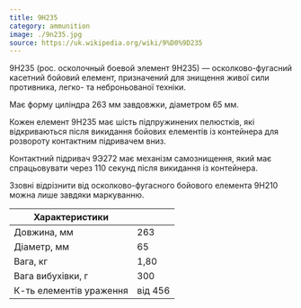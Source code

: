 ```yaml
---
title: 9Н235
category: ammunition
image: ./9n235.jpg
source: https://uk.wikipedia.org/wiki/9%D0%9D235
---
```


9Н235 (рос. осколочный боевой элемент 9Н235) — осколково-фугасний касетний бойовий елемент, призначений для знищення живої сили противника, легко- та неброньованої техніки.

Має форму циліндра 263 мм завдовжки, діаметром 65 мм.

Кожен елемент 9Н235 має шість підпружинених пелюстків, які відкриваються після викидання бойових елементів із контейнера для розвороту контактним підривачем вниз.

Контактний підривач 9Э272 має механізм самознищення, який має спрацьовувати через 110 секунд після викидання із контейнера.

Ззовні відрізнити від осколково-фугасного бойового елемента 9Н210 можна лише завдяки маркуванню.

| Характеристики          |                  |
| ----------------------- | ---------------- |
| Довжина, мм             | 263              |
| Діаметр, мм             | 65               |
| Вага, кг                | 1,80             |
| Вага вибухівки, г       | 300              |
| К-ть елементів ураження | від 456          |

